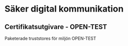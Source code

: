 # Säker digital kommunikation

## Certifikatsutgivare - OPEN-TEST
Paketerade truststores för miljön OPEN-TEST
